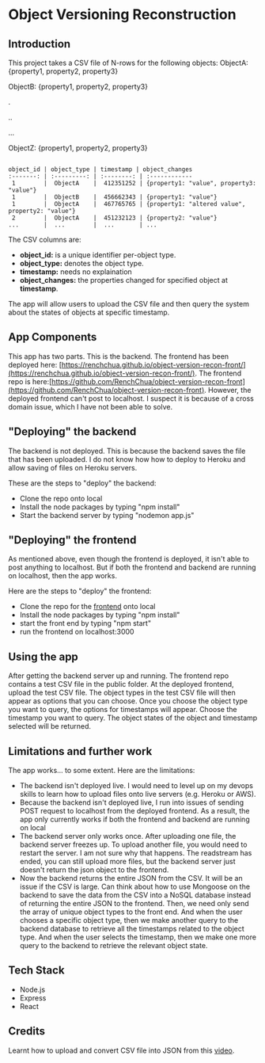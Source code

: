 # Object Versioning Reconstruction

## Introduction

This project takes a CSV file of N-rows for the following objects:
ObjectA: {property1, property2, property3}

ObjectB: {property1, property2, property3}

.

..

...

ObjectZ: {property1, property2, property3}

```

object_id | object_type | timestamp | object_changes
:-------: | :---------: | :--------: | :------------
 1        |  ObjectA    |  412351252 | {property1: "value", property3: "value"}
 1        |  ObjectB    |  456662343 | {property1: "value"}
 1        |  ObjectA    |  467765765 | {property1: "altered value", property2: "value"}
 2        |  ObjectA    |  451232123 | {property2: "value"}
...       |  ...        |  ...       | ...

```

The CSV columns are:

 - **object_id:** is a unique identifier per-object type.
 - **object_type:** denotes the object type.
 - **timestamp:** needs no explaination
 - **object_changes:** the properties changed for specified object at **timestamp**.

The app will allow users to upload the CSV file and then query the system about the states of objects at specific timestamp.

## App Components

This app has two parts. This is the backend. The frontend has been deployed here: [https://renchchua.github.io/object-version-recon-front/](https://renchchua.github.io/object-version-recon-front/). The frontend repo is here:[https://github.com/RenchChua/object-version-recon-front](https://github.com/RenchChua/object-version-recon-front). However, the deployed frontend can't post to localhost. I suspect it is because of a cross domain issue, which I have not been able to solve.

## "Deploying" the backend

The backend is not deployed. This is because the backend saves the file that has been uploaded. I do not know how how to deploy to Heroku and allow saving of files on Heroku servers.

These are the steps to "deploy" the backend:

  - Clone the repo onto local
  - Install the node packages by typing "npm install"
  - Start the backend server by typing "nodemon app.js"

## "Deploying" the frontend

As mentioned above, even though the frontend is deployed, it isn't able to post anything to localhost. But if both the frontend and backend are running on localhost, then the app works.

Here are the steps to "deploy" the frontend:

 - Clone the repo for the [frontend](https://github.com/RenchChua/object-version-recon-front) onto local
 - Install the node packages by typing "npm install"
 - start the front end by typing "npm start"
 - run the frontend on localhost:3000

## Using the app

After getting the backend server up and running. The frontend repo contains a test CSV file in the public folder. At the deployed frontend, upload the test CSV file. The object types in the test CSV file will then appear as options that you can choose. Once you choose the object type you want to query, the options for timestamps will appear. Choose the timestamp you want to query. The object states of the object and timestamp selected will be returned.

## Limitations and further work

The app works... to some extent. Here are the limitations:

  - The backend isn't deployed live. I would need to level up on my devops skills to learn how to upload files onto live servers (e.g. Heroku or AWS).
  - Because the backend isn't deployed live, I run into issues of sending POST request to localhost from the deployed frontend. As a result, the app only currently works if both the frontend and backend are running on local
  - The backend server only works once. After uploading one file, the backend server freezes up. To upload another file, you would need to restart the server. I am not sure why that happens. The readstream has ended, you can still upload more files, but the backend server just doesn't return the json object to the frontend.
  - Now the backend returns the entire JSON from the CSV. It will be an issue if the CSV is large. Can think about how to use Mongoose on the backend to save the data from the CSV into a NoSQL database instead of returning the entire JSON to the frontend. Then, we need only send the array of unique object types to the front end. And when the user chooses a specific object type, then we make another query to the backend database to retrieve all the timestamps related to the object type. And when the user selects the timestamp, then we make one more query to the backend to retrieve the relevant object state. 

## Tech Stack

 - Node.js
 - Express
 - React

## Credits

Learnt how to upload and convert CSV file into JSON from this [video](https://www.youtube.com/watch?v=_T9_FP3hUAI).
